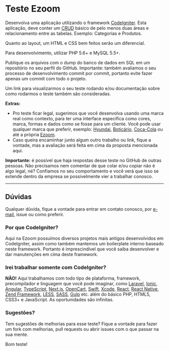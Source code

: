 # Teste Ezoom

Desenvolva uma aplicação utilizando o framework [CodeIgniter](http://codeigniter.com). Esta aplicação, deve conter um [CRUD](https://pt.wikipedia.org/wiki/CRUD) básico de pelo menos duas áreas e relacionamento entre as tabelas. Exemplo: Categorias e Produtos.

Quanto ao layout, um HTML e CSS bem feitos serão um diferencial.

Para desenvolvimento, utilizar PHP 5.6+ e MySQL 5.5+.

Publique os arquivos com o dump do banco de dados em SQL em um repositório no seu perfil do GitHub. Importante: também avaliamos o seu processo de desenvolvimento commit por commit, portanto evite fazer apenas um commit com todo o projeto.

Um link para visualizarmos o seu teste rodando e/ou documentação sobre como rodarmos o teste também são consideradas.

**Extras:**
* Pro teste ficar legal, sugerimos que você desenvolva usando uma marca real como contexto, para ter uma interface específica como cores, marca, formas e dados como se fosse para um cliente. Você pode usar qualquer marca que preferir, exemplo: [Hyundai](https://www.hyundai.com.br/), [Boticário](http://www.boticario.com.br/), [Coca-Cola](https://www.cocacola.com.br/pt/home/) ou até a própria [Ezoom](http://www.ezoom.com.br/).
* Caso queira encaminhar junto algum outro trabalho ou link, fique a vontade, mas a avaliação será feita em cima da proposta mencionada aqui.

**Importante:** é possível que haja respostas desse teste no GitHub de outras pessoas. Não precisamos nem comentar de que colar e/ou copiar não é algo legal, né? Confiamos no seu comportamento e você verá que isso se extende dentro da empresa se possivelmente vier a trabalhar conosco.

---

## Dúvidas

Qualquer dúvida, fique a vontade para entrar em contato conosco, por [e-mail](giovanni@grupoezoom.com.br), issue ou como preferir.

### Por que CodeIgniter?

Aqui na Ezoom possuímos diversos projetos mais antigos desenvolvidos em CodeIgniter, assim como também mantemos um boilerplate interno baseado neste framework. Portanto é imprescindível que você saiba desenvolver e dar manutenções em cima deste framework.

### Irei trabalhar somente com CodeIgniter?

**NÃO!** Aqui trabalhamos com todo tipo de plataforma, framework, precompilador e linguagem que você pode imaginar, como [Laravel](https://laravel.com/), [Ionic](https://ionicframework.com/), [Angular](https://angular.io/), [TypeScript](https://www.typescriptlang.org/), [Next.js](https://nextjs.org/), [OpenCart](https://www.opencart.com/), [Swift](https://developer.apple.com/swift/), [Xcode](https://developer.apple.com/xcode/), [React](https://reactjs.org/), [React Native](https://facebook.github.io/react-native/), [Zend Framework](https://framework.zend.com/), [LESS](http://lesscss.org/), [SASS](https://sass-lang.com/), [Gulp](https://gulpjs.com/) etc. além do básico PHP, HTML5, CSS3+ e JavaScript. As oportunidades são infinitas.

### Sugestões?

Tem sugestões de melhorias para esse teste? Fique a vontade para fazer um fork com melhorias, pull requests ou abrir issues com o que passar na sua mente.

Bom teste!
